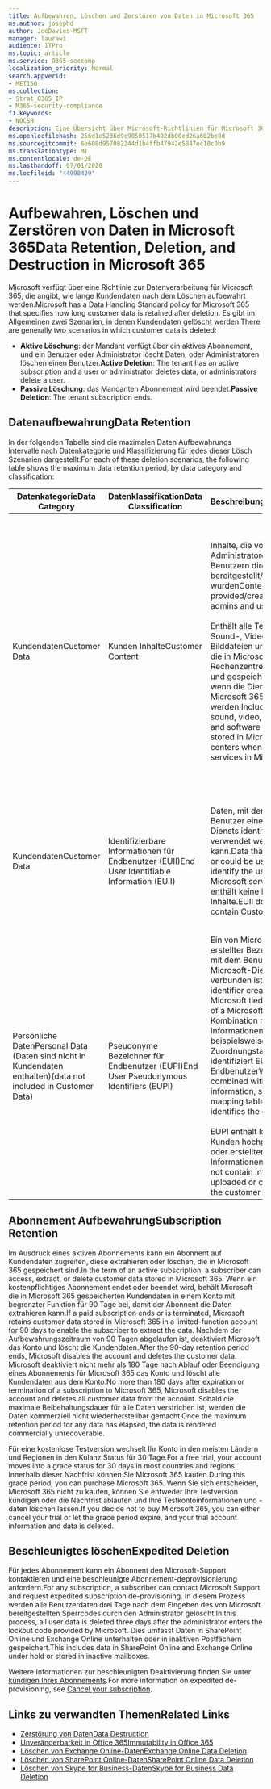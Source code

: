 ```yaml
---
title: Aufbewahren, Löschen und Zerstören von Daten in Microsoft 365
ms.author: josephd
author: JoeDavies-MSFT
manager: laurawi
audience: ITPro
ms.topic: article
ms.service: O365-seccomp
localization_priority: Normal
search.appverid:
- MET150
ms.collection:
- Strat_O365_IP
- M365-security-compliance
f1.keywords:
- NOCSH
description: Eine Übersicht über Microsoft-Richtlinien für Microsoft 365 bezüglich Datenaufbewahrung, Löschung und Vernichtung.
ms.openlocfilehash: 256d1e5236d9c9050517b492db00cd26a602be8d
ms.sourcegitcommit: 6e608d957082244d1b4ffb47942e5847ec18c0b9
ms.translationtype: MT
ms.contentlocale: de-DE
ms.lasthandoff: 07/01/2020
ms.locfileid: "44998429"
---
```

# <a name="data-retention-deletion-and-destruction-in-microsoft-365"></a><span data-ttu-id="f010a-103">Aufbewahren, Löschen und Zerstören von Daten in Microsoft 365</span><span class="sxs-lookup"><span data-stu-id="f010a-103">Data Retention, Deletion, and Destruction in Microsoft 365</span></span>

<span data-ttu-id="f010a-104">Microsoft verfügt über eine Richtlinie zur Datenverarbeitung für Microsoft 365, die angibt, wie lange Kundendaten nach dem Löschen aufbewahrt werden.</span><span class="sxs-lookup"><span data-stu-id="f010a-104">Microsoft has a Data Handling Standard policy for Microsoft 365 that specifies how long customer data is retained after deletion.</span></span> <span data-ttu-id="f010a-105">Es gibt im Allgemeinen zwei Szenarien, in denen Kundendaten gelöscht werden:</span><span class="sxs-lookup"><span data-stu-id="f010a-105">There are generally two scenarios in which customer data is deleted:</span></span>

- <span data-ttu-id="f010a-106">**Aktive Löschung**: der Mandant verfügt über ein aktives Abonnement, und ein Benutzer oder Administrator löscht Daten, oder Administratoren löschen einen Benutzer.</span><span class="sxs-lookup"><span data-stu-id="f010a-106">**Active Deletion**: The tenant has an active subscription and a user or administrator deletes data, or administrators delete a user.</span></span>
- <span data-ttu-id="f010a-107">**Passive Löschung**: das Mandanten Abonnement wird beendet.</span><span class="sxs-lookup"><span data-stu-id="f010a-107">**Passive Deletion**: The tenant subscription ends.</span></span>

## <a name="data-retention"></a><span data-ttu-id="f010a-108">Datenaufbewahrung</span><span class="sxs-lookup"><span data-stu-id="f010a-108">Data Retention</span></span>

<span data-ttu-id="f010a-109">In der folgenden Tabelle sind die maximalen Daten Aufbewahrungs Intervalle nach Datenkategorie und Klassifizierung für jedes dieser Lösch Szenarien dargestellt:</span><span class="sxs-lookup"><span data-stu-id="f010a-109">For each of these deletion scenarios, the following table shows the maximum data retention period, by data category and classification:</span></span>

| <span data-ttu-id="f010a-110">Datenkategorie</span><span class="sxs-lookup"><span data-stu-id="f010a-110">Data Category</span></span> | <span data-ttu-id="f010a-111">Datenklassifikation</span><span class="sxs-lookup"><span data-stu-id="f010a-111">Data Classification</span></span> | <span data-ttu-id="f010a-112">Beschreibung</span><span class="sxs-lookup"><span data-stu-id="f010a-112">Description</span></span> | <span data-ttu-id="f010a-113">Beispiele</span><span class="sxs-lookup"><span data-stu-id="f010a-113">Examples</span></span> | <span data-ttu-id="f010a-114">Aufbewahrungszeitraum</span><span class="sxs-lookup"><span data-stu-id="f010a-114">Retention Period</span></span> |
|-----------------|-----------------|-----------------|----------------------------------|-------------------------------|
| <span data-ttu-id="f010a-115">Kundendaten</span><span class="sxs-lookup"><span data-stu-id="f010a-115">Customer Data</span></span> | <span data-ttu-id="f010a-116">Kunden Inhalte</span><span class="sxs-lookup"><span data-stu-id="f010a-116">Customer Content</span></span>| <span data-ttu-id="f010a-117">Inhalte, die von Administratoren und Benutzern direkt bereitgestellt/erstellt wurden</span><span class="sxs-lookup"><span data-stu-id="f010a-117">Content directly provided/created by admins and users</span></span> <br><br> <span data-ttu-id="f010a-118">Enthält alle Text-, Sound-, Video-, Bilddateien und Software, die in Microsoft-Rechenzentren erstellt und gespeichert werden, wenn die Dienste in Microsoft 365 verwendet werden.</span><span class="sxs-lookup"><span data-stu-id="f010a-118">Includes all text, sound, video, image files, and software created and stored in Microsoft data centers when using the services in Microsoft 365</span></span> | <span data-ttu-id="f010a-119">Beispiele für die am häufigsten verwendeten Microsoft 365-Anwendungen, mit denen Benutzerdaten erstellen können, sind Word, Excel, PowerPoint, Outlook und OneNote.</span><span class="sxs-lookup"><span data-stu-id="f010a-119">Examples of the most commonly used Microsoft 365 applications that allow users to author data include Word, Excel, PowerPoint, Outlook, and OneNote</span></span> <br><br> <span data-ttu-id="f010a-120">Kunden Inhalte enthalten auch kundeneigene/bereitgestellte Geheimnisse (Kennwörter, Zertifikate, Verschlüsselungsschlüssel, Speicherschlüssel)</span><span class="sxs-lookup"><span data-stu-id="f010a-120">Customer content also includes customer-owned/provided secrets (passwords, certificates, encryption keys, storage keys)</span></span> | <span data-ttu-id="f010a-121">**Aktives Lösch Szenario:** höchstens 30 Tage</span><span class="sxs-lookup"><span data-stu-id="f010a-121">**Active Deletion Scenario:** at most 30 days</span></span> <br><br> <span data-ttu-id="f010a-122">**Szenario für passive Löschung:** höchstens 180 Tage</span><span class="sxs-lookup"><span data-stu-id="f010a-122">**Passive Deletion Scenario:** at most 180 days</span></span> |
| <span data-ttu-id="f010a-123">Kundendaten</span><span class="sxs-lookup"><span data-stu-id="f010a-123">Customer Data</span></span> | <span data-ttu-id="f010a-124">Identifizierbare Informationen für Endbenutzer (EUII)</span><span class="sxs-lookup"><span data-stu-id="f010a-124">End User Identifiable Information (EUII)</span></span> | <span data-ttu-id="f010a-125">Daten, mit denen der Benutzer eines Microsoft-Diensts identifiziert oder verwendet werden kann.</span><span class="sxs-lookup"><span data-stu-id="f010a-125">Data that identifies or could be used to identify the user of a Microsoft service.</span></span> <span data-ttu-id="f010a-126">EUII enthält keine Kunden Inhalte.</span><span class="sxs-lookup"><span data-stu-id="f010a-126">EUII does not contain Customer content</span></span> | <span data-ttu-id="f010a-127">Benutzername oder Anzeigename (Domäne \ Benutzername)</span><span class="sxs-lookup"><span data-stu-id="f010a-127">User name or display name (DOMAIN\UserName)</span></span> <br><br> <span data-ttu-id="f010a-128">Benutzerprinzipalname (Name@Domain)</span><span class="sxs-lookup"><span data-stu-id="f010a-128">User principal name (name@domain)</span></span> <br><br>  <span data-ttu-id="f010a-129">Benutzerspezifische IP-Adressen</span><span class="sxs-lookup"><span data-stu-id="f010a-129">User-specific IP addresses</span></span> | <span data-ttu-id="f010a-130">**Aktives Lösch Szenario:** höchstens 180 Tage (nur eine mandantenadministrator Aktion)</span><span class="sxs-lookup"><span data-stu-id="f010a-130">**Active Deletion Scenario:** at most 180 days (only a tenant administrator action)</span></span> <br><br> <span data-ttu-id="f010a-131">**Szenario für passive Löschung:** höchstens 180 Tage</span><span class="sxs-lookup"><span data-stu-id="f010a-131">**Passive Deletion Scenario:** at most 180 days</span></span> |
| <span data-ttu-id="f010a-132">Persönliche Daten</span><span class="sxs-lookup"><span data-stu-id="f010a-132">Personal Data</span></span> <br> <span data-ttu-id="f010a-133">(Daten sind nicht in Kundendaten enthalten)</span><span class="sxs-lookup"><span data-stu-id="f010a-133">(data not included in Customer Data)</span></span> | <span data-ttu-id="f010a-134">Pseudonyme Bezeichner für Endbenutzer (EUPI)</span><span class="sxs-lookup"><span data-stu-id="f010a-134">End User Pseudonymous Identifiers (EUPI)</span></span> | <span data-ttu-id="f010a-135">Ein von Microsoft erstellter Bezeichner, der mit dem Benutzer eines Microsoft-Diensts verbunden ist.</span><span class="sxs-lookup"><span data-stu-id="f010a-135">An identifier created by Microsoft tied to the user of a Microsoft service.</span></span> <span data-ttu-id="f010a-136">In Kombination mit anderen Informationen, beispielsweise einer Zuordnungstabelle, identifiziert EUPI den Endbenutzer</span><span class="sxs-lookup"><span data-stu-id="f010a-136">When combined with other information, such as a mapping table, EUPI identifies the end user</span></span> <br><br> <span data-ttu-id="f010a-137">EUPI enthält keine vom Kunden hochgeladenen oder erstellten Informationen.</span><span class="sxs-lookup"><span data-stu-id="f010a-137">EUPI does not contain information uploaded or created by the customer</span></span> | <span data-ttu-id="f010a-138">Benutzer-GUIDs, PUIDs oder SIDs</span><span class="sxs-lookup"><span data-stu-id="f010a-138">User GUIDs, PUIDs, or SIDs</span></span> <br><br> <span data-ttu-id="f010a-139">Sitzungs-IDs</span><span class="sxs-lookup"><span data-stu-id="f010a-139">Session IDs</span></span> | <span data-ttu-id="f010a-140">**Aktives Lösch Szenario:** höchstens 30 Tage</span><span class="sxs-lookup"><span data-stu-id="f010a-140">**Active Deletion Scenario:** at most 30 days</span></span> <br><br> <span data-ttu-id="f010a-141">**Szenario für passive Löschung:** höchstens 180 Tage</span><span class="sxs-lookup"><span data-stu-id="f010a-141">**Passive Deletion Scenario:** at most 180 days</span></span> |

## <a name="subscription-retention"></a><span data-ttu-id="f010a-142">Abonnement Aufbewahrung</span><span class="sxs-lookup"><span data-stu-id="f010a-142">Subscription Retention</span></span>

<span data-ttu-id="f010a-143">Im Ausdruck eines aktiven Abonnements kann ein Abonnent auf Kundendaten zugreifen, diese extrahieren oder löschen, die in Microsoft 365 gespeichert sind.</span><span class="sxs-lookup"><span data-stu-id="f010a-143">In the term of an active subscription, a subscriber can access, extract, or delete customer data stored in Microsoft 365.</span></span> <span data-ttu-id="f010a-144">Wenn ein kostenpflichtiges Abonnement endet oder beendet wird, behält Microsoft die in Microsoft 365 gespeicherten Kundendaten in einem Konto mit begrenzter Funktion für 90 Tage bei, damit der Abonnent die Daten extrahieren kann.</span><span class="sxs-lookup"><span data-stu-id="f010a-144">If a paid subscription ends or is terminated, Microsoft retains customer data stored in Microsoft 365 in a limited-function account for 90 days to enable the subscriber to extract the data.</span></span> <span data-ttu-id="f010a-145">Nachdem der Aufbewahrungszeitraum von 90 Tagen abgelaufen ist, deaktiviert Microsoft das Konto und löscht die Kundendaten.</span><span class="sxs-lookup"><span data-stu-id="f010a-145">After the 90-day retention period ends, Microsoft disables the account and deletes the customer data.</span></span> <span data-ttu-id="f010a-146">Microsoft deaktiviert nicht mehr als 180 Tage nach Ablauf oder Beendigung eines Abonnements für Microsoft 365 das Konto und löscht alle Kundendaten aus dem Konto.</span><span class="sxs-lookup"><span data-stu-id="f010a-146">No more than 180 days after expiration or termination of a subscription to Microsoft 365, Microsoft disables the account and deletes all customer data from the account.</span></span> <span data-ttu-id="f010a-147">Sobald die maximale Beibehaltungsdauer für alle Daten verstrichen ist, werden die Daten kommerziell nicht wiederherstellbar gemacht.</span><span class="sxs-lookup"><span data-stu-id="f010a-147">Once the maximum retention period for any data has elapsed, the data is rendered commercially unrecoverable.</span></span>

<span data-ttu-id="f010a-148">Für eine ﻿kostenlose Testversion wechselt Ihr Konto in den meisten Ländern und Regionen in den Kulanz Status für 30 Tage.</span><span class="sxs-lookup"><span data-stu-id="f010a-148">For a free trial, your account moves into a grace status for 30 days in most countries and regions.</span></span> <span data-ttu-id="f010a-149">Innerhalb dieser Nachfrist können Sie Microsoft 365 kaufen.</span><span class="sxs-lookup"><span data-stu-id="f010a-149">During this grace period, you can purchase Microsoft 365.</span></span> <span data-ttu-id="f010a-150">Wenn Sie sich entscheiden, Microsoft 365 nicht zu kaufen, können Sie entweder Ihre Testversion kündigen oder die Nachfrist ablaufen und Ihre Testkontoinformationen und -daten löschen lassen.</span><span class="sxs-lookup"><span data-stu-id="f010a-150">If you decide not to buy Microsoft 365, you can either cancel your trial or let the grace period expire, and your trial account information and data is deleted.</span></span>

## <a name="expedited-deletion"></a><span data-ttu-id="f010a-151">Beschleunigtes löschen</span><span class="sxs-lookup"><span data-stu-id="f010a-151">Expedited Deletion</span></span>

<span data-ttu-id="f010a-152">Für jedes Abonnement kann ein Abonnent den Microsoft-Support kontaktieren und eine beschleunigte Abonnement-deprovisionierung anfordern.</span><span class="sxs-lookup"><span data-stu-id="f010a-152">For any subscription, a subscriber can contact Microsoft Support and request expedited subscription de-provisioning.</span></span> <span data-ttu-id="f010a-153">In diesem Prozess werden alle Benutzerdaten drei Tage nach dem Eingeben des von Microsoft bereitgestellten Sperrcodes durch den Administrator gelöscht.</span><span class="sxs-lookup"><span data-stu-id="f010a-153">In this process, all user data is deleted three days after the administrator enters the lockout code provided by Microsoft.</span></span> <span data-ttu-id="f010a-154">Dies umfasst Daten in SharePoint Online und Exchange Online unterhalten oder in inaktiven Postfächern gespeichert.</span><span class="sxs-lookup"><span data-stu-id="f010a-154">This includes data in SharePoint Online and Exchange Online under hold or stored in inactive mailboxes.</span></span>

<span data-ttu-id="f010a-155">Weitere Informationen zur beschleunigten Deaktivierung finden Sie unter [kündigen Ihres Abonnements](https://docs.microsoft.com/microsoft-365/commerce/subscriptions/cancel-your-subscription).</span><span class="sxs-lookup"><span data-stu-id="f010a-155">For more information on expedited de-provisioning, see [Cancel your subscription](https://docs.microsoft.com/microsoft-365/commerce/subscriptions/cancel-your-subscription).</span></span>

## <a name="related-links"></a><span data-ttu-id="f010a-156">Links zu verwandten Themen</span><span class="sxs-lookup"><span data-stu-id="f010a-156">Related Links</span></span>

- [<span data-ttu-id="f010a-157">Zerstörung von Daten</span><span class="sxs-lookup"><span data-stu-id="f010a-157">Data Destruction</span></span>](office-365-data-destruction.md)
- [<span data-ttu-id="f010a-158">Unveränderbarkeit in Office 365</span><span class="sxs-lookup"><span data-stu-id="f010a-158">Immutability in Office 365</span></span>](office-365-data-immutability.md)
- [<span data-ttu-id="f010a-159">Löschen von Exchange Online-Daten</span><span class="sxs-lookup"><span data-stu-id="f010a-159">Exchange Online Data Deletion</span></span>](office-365-exchange-online-data-deletion.md)
- [<span data-ttu-id="f010a-160">Löschen von SharePoint Online-Daten</span><span class="sxs-lookup"><span data-stu-id="f010a-160">SharePoint Online Data Deletion</span></span>](office-365-sharepoint-online-data-deletion.md)
- [<span data-ttu-id="f010a-161">Löschen von Skype for Business-Daten</span><span class="sxs-lookup"><span data-stu-id="f010a-161">Skype for Business Data Deletion</span></span>](office-365-skype-data-deletion.md)